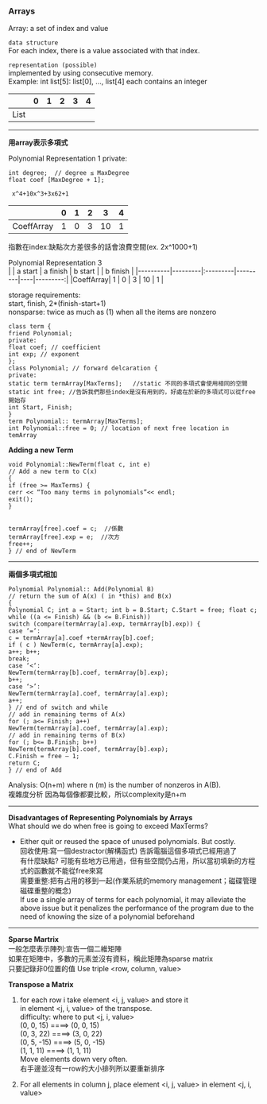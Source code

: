 ### Arrays
Array: a set of index and value

`data structure`  
For each index, there is a value associated with that index.  


`representation (possible)`  
implemented by using consecutive memory.  
Example: int list[5]: list[0], …, list[4] each contains an integer  

|      | 0 | 1 | 2 | 3 | 4 |
|------|---|:--|---|---|--:|
| List |   |   |   |   |   |

---

**用array表示多項式**  

Polynomial Representation 1
private:
````
int degree;  // degree ≤ MaxDegree
float coef [MaxDegree + 1];
````
     x^4+10x^3+3x62+1
|          | 0 | 1 | 2 | 3  | 4 |
|----------|---|:--|---|----|--:|
|CoeffArray| 1 | 0 | 3 | 10 | 1 |

指數在index:缺點次方差很多的話會浪費空間(ex. 2x^1000+1)  

Polynomial Representation 3  
|          | a start | a finish | b start |    | b finish |
|----------|---------|:---------|---------|----|---------:|
|CoeffArray| 1 | 0 | 3 | 10 | 1 |



storage requirements:  
start, finish, 2*(finish-start+1)  
nonsparse: twice as much as (1) when all the items are nonzero  
````
class term { 
friend Polynomial; 
private: 
float coef; // coefficient 
int exp; // exponent 
}; 
class Polynomial; // forward delcaration { 
private:
static term termArray[MaxTerms];   //static 不同的多項式會使用相同的空間
static int free; //告訴我們那些index是沒有用到的，好處在於新的多項式可以從free開始存
int Start, Finish; 
} 
term Polynomial:: termArray[MaxTerms]; 
int Polynomial::free = 0; // location of next free location in temArray
````

**Adding a new Term**
````
void Polynomial::NewTerm(float c, int e)
// Add a new term to C(x)
{
if (free >= MaxTerms) {
cerr << “Too many terms in polynomials”<< endl;
exit();
}


termArray[free].coef = c;  //係數
termArray[free].exp = e;  //次方
free++;
} // end of NewTerm
````
---

**兩個多項式相加**
````
Polynomial Polynomial:: Add(Polynomial B)
// return the sum of A(x) ( in *this) and B(x)
{
Polynomial C; int a = Start; int b = B.Start; C.Start = free; float c;
while ((a <= Finish) && (b <= B.Finish))
switch (compare(termArray[a].exp, termArray[b].exp)) {
case ‘=‘:
c = termArray[a].coef +termArray[b].coef;
if ( c ) NewTerm(c, termArray[a].exp);
a++; b++;
break;
case ‘<‘:
NewTerm(termArray[b].coef, termArray[b].exp);
b++;
case ‘>’:
NewTerm(termArray[a].coef, termArray[a].exp);
a++;
} // end of switch and while
// add in remaining terms of A(x)
for (; a<= Finish; a++)
NewTerm(termArray[a].coef, termArray[a].exp);
// add in remaining terms of B(x)
for (; b<= B.Finish; b++)
NewTerm(termArray[b].coef, termArray[b].exp);
C.Finish = free – 1;
return C;
} // end of Add
````
Analysis: O(n+m) where n (m) is the number of nonzeros in A(B).  
複雜度分析 因為每個像都要比較，所以complexity是n+m

---

**Disadvantages of Representing Polynomials by Arrays**  
What should we do when free is going to exceed MaxTerms?  
- Either quit or reused the space of unused polynomials. But costly.  
回收使用:寫一個destractor(解構函式)  告訴電腦這個多項式已經用過了  
有什麼缺點? 可能有些地方已用過，但有些空間仍占用，所以當初填新的方程式的函數就不能從free來寫  
需要重整:把有占用的移到一起(作業系統的memory management；磁碟管理 磁碟重整的概念)  
If use a single array of terms for each polynomial, it may alleviate the above issue but it penalizes the performance of the program due to the need of knowing the size of a polynomial beforehand  

---

**Sparse Martrix**  
一般怎麼表示陣列:宣告一個二維矩陣  
如果在矩陣中，多數的元素並沒有資料，稱此矩陣為sparse matrix   
只要記錄非0位置的值 Use triple <row, column, value>  

**Transpose a Matrix**  
1. for each row i take element <i, j, value> and store it  
in element <j, i, value> of the transpose.  
difficulty: where to put <j, i, value>  
(0, 0, 15) ====> (0, 0, 15)  
(0, 3, 22) ====> (3, 0, 22)  
(0, 5, -15) ====> (5, 0, -15)  
(1, 1, 11) ====> (1, 1, 11)  
Move elements down very often.  
右手邊並沒有一row的大小排列所以要重新排序

2. For all elements in column j, place element <i, j, value> in element <j, i, value>


